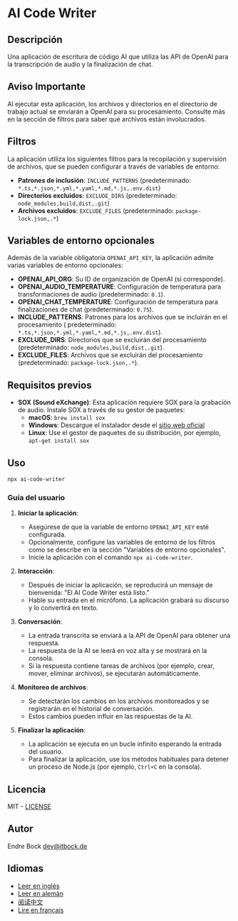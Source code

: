 # AI Code Writer

## Descripción

Una aplicación de escritura de código AI que utiliza las API de OpenAI para la transcripción de audio y la finalización
de chat.

## Aviso Importante

Al ejecutar esta aplicación, los archivos y directorios en el directorio de trabajo actual se enviarán a OpenAI para su
procesamiento. Consulte más en la sección de filtros para saber qué archivos están involucrados.

## Filtros

La aplicación utiliza los siguientes filtros para la recopilación y supervisión de archivos, que se pueden configurar a
través de variables de entorno:

- **Patrones de inclusión**: `INCLUDE_PATTERNS` (predeterminado: `*.ts,*.json,*.yml,*.yaml,*.md,*.js,.env.dist`)
- **Directorios excluidos**: `EXCLUDE_DIRS` (predeterminado: `node_modules,build,dist,.git`)
- **Archivos excluidos**: `EXCLUDE_FILES` (predeterminado: `package-lock.json,.*`)

## Variables de entorno opcionales

Además de la variable obligatoria `OPENAI_API_KEY`, la aplicación admite varias variables de entorno opcionales:

- **OPENAI_API_ORG**: Su ID de organización de OpenAI (si corresponde).
- **OPENAI_AUDIO_TEMPERATURE**: Configuración de temperatura para transformaciones de audio (predeterminado: `0.1`).
- **OPENAI_CHAT_TEMPERATURE**: Configuración de temperatura para finalizaciones de chat (predeterminado: `0.75`).
- **INCLUDE_PATTERNS**: Patrones para los archivos que se incluirán en el procesamiento (
  predeterminado: `*.ts,*.json,*.yml,*.yaml,*.md,*.js,.env.dist`).
- **EXCLUDE_DIRS**: Directorios que se excluirán del procesamiento (predeterminado: `node_modules,build,dist,.git`).
- **EXCLUDE_FILES**: Archivos que se excluirán del procesamiento (predeterminado: `package-lock.json,.*`).

## Requisitos previos

- **SOX (Sound eXchange)**: Esta aplicación requiere SOX para la grabación de audio. Instale SOX a través de su gestor
  de paquetes:
  - **macOS**: `brew install sox`
  - **Windows**: Descargue el instalador desde el [sitio web oficial](http://sox.sourceforge.net/)
  - **Linux**: Use el gestor de paquetes de su distribución, por ejemplo, `apt-get install sox`

## Uso

```sh
npx ai-code-writer
```

### Guía del usuario

1. **Iniciar la aplicación**:
    - Asegúrese de que la variable de entorno `OPENAI_API_KEY` esté configurada.
    - Opcionalmente, configure las variables de entorno de los filtros como se describe en la sección "Variables de
      entorno opcionales".
    - Inicie la aplicación con el comando `npx ai-code-writer`.

2. **Interacción**:
    - Después de iniciar la aplicación, se reproducirá un mensaje de bienvenida: "El AI Code Writer está listo."
    - Hable su entrada en el micrófono. La aplicación grabará su discurso y lo convertirá en texto.

3. **Conversación**:
    - La entrada transcrita se enviará a la API de OpenAI para obtener una respuesta.
    - La respuesta de la AI se leerá en voz alta y se mostrará en la consola.
    - Si la respuesta contiene tareas de archivos (por ejemplo, crear, mover, eliminar archivos), se ejecutarán
      automáticamente.

4. **Monitoreo de archivos**:
    - Se detectarán los cambios en los archivos monitoreados y se registrarán en el historial de conversación.
    - Estos cambios pueden influir en las respuestas de la AI.

5. **Finalizar la aplicación**:
    - La aplicación se ejecuta en un bucle infinito esperando la entrada del usuario.
    - Para finalizar la aplicación, use los métodos habituales para detener un proceso de Node.js (por ejemplo, `Ctrl+C`
      en la consola).

## Licencia

MIT - [LICENSE](./LICENSE)

## Autor

Endre Bock <dev@itbock.de>

## Idiomas

- [Leer en inglés](./README.md)
- [Leer en alemán](./README_de.md)
- [阅读中文](./README_zh.md)
- [Lire en français](./README_fr.md)

